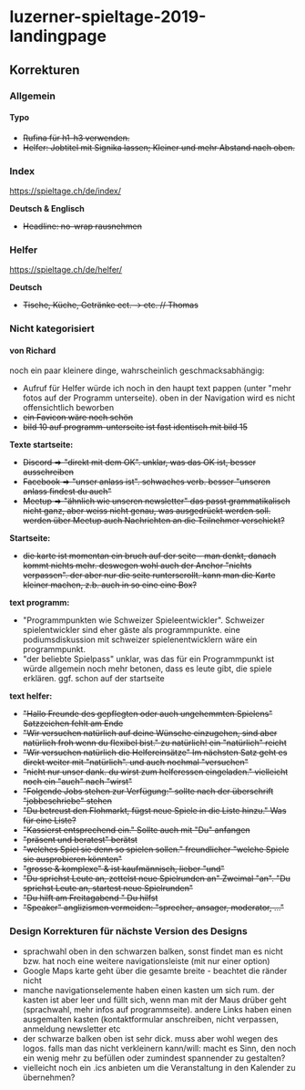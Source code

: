 # luzerner-spieltage-2019-landingpage

## Korrekturen

### Allgemein

#### Typo

* ~~Rufina für h1-h3 verwenden.~~
* ~~Helfer: Jobtitel mit Signika lassen; Kleiner und mehr Abstand nach oben.~~

### Index
https://spieltage.ch/de/index/

**Deutsch & Englisch**
* ~~Headline: no-wrap rausnehmen~~

### Helfer
https://spieltage.ch/de/helfer/

**Deutsch**
* ~~Tische, Küche, Getränke ect. -> etc. // Thomas~~

### Nicht kategorisiert
 
#### von Richard

noch ein paar kleinere dinge, wahrscheinlich geschmacksabhängig:
* Aufruf für Helfer würde ich noch in den haupt text pappen (unter "mehr fotos auf der Programm unterseite). oben in der Navigation wird es nicht offensichtlich beworben
* ~~ein Favicon wäre noch schön~~
* ~~bild 10 auf programm-unterseite ist fast identisch mit bild 15~~

**Texte startseite:**
* ~~Discord => "direkt mit dem OK". unklar, was das OK ist, besser ausschreiben~~
* ~~Facebook => "unser anlass ist". schwaches verb. besser "unseren anlass findest du auch"~~
* ~~Meetup => "ähnlich wie unseren newsletter" das passt grammatikalisch nicht ganz, aber weiss nicht genau, was ausgedrückt werden soll. werden über Meetup auch Nachrichten an die Teilnehmer verschickt?~~

**Startseite:**

* ~~die karte ist momentan ein bruch auf der seite - man denkt, danach kommt nichts mehr. deswegen wohl auch der Anchor "nichts verpassen". der aber nur die seite runterscrollt. kann man die Karte kleiner machen, z.b. auch in so eine eine Box?~~

**text programm:**

* "Programmpunkten wie Schweizer Spieleentwickler".  Schweizer spielentwickler sind eher gäste als programmpunkte. eine podiumsdiskussion mit schweizer spielenentwicklern wäre ein programmpunkt. 
* "der beliebte Spielpass" unklar, was das für ein Programmpunkt ist
würde allgemein noch mehr betonen, dass es leute gibt, die spiele erklären. ggf. schon auf der startseite

**text helfer:**
* ~~"Hallo Freunde des gepflegten oder auch ungehemmten Spielens" Satzzeichen fehlt am Ende~~
* ~~"Wir versuchen natürlich auf deine Wünsche einzugehen, sind aber natürlich froh wenn du flexibel bist." zu natürlich! ein "natürlich" reicht~~
* ~~"Wir versuchen natürlich die Helfereinsätze" Im nächsten Satz geht es direkt weiter mit "natürlich". und auch nochmal "versuchen"~~
* ~~"nicht nur unser dank. du wirst zum helferessen eingeladen." vielleicht noch ein "auch" nach "wirst"~~
* ~~"Folgende Jobs stehen zur Verfügung:" sollte nach der überschrift "jobbeschriebe" stehen~~
* ~~"Du betreust den Flohmarkt, fügst neue Spiele in die Liste hinzu." Was für eine Liste?~~
* ~~"Kassierst entsprechend ein." Sollte auch mit "Du" anfangen~~
* ~~"präsent und beratest" berätst~~
* ~~"welches Spiel sie denn so spielen sollen." freundlicher "welche Spiele sie ausprobieren könnten"~~
* ~~"grosse & komplexe" & ist kaufmännisch, lieber "und"~~
* ~~"Du sprichst Leute an, zettelst neue Spielrunden an" Zweimal "an".  "Du sprichst Leute an, startest neue Spielrunden"~~
* ~~"Du hilft am Freitagabend " Du hilfst~~
* ~~"Speaker" anglizismen vermeiden: "sprecher, ansager, moderator, ..."~~

### Design Korrekturen für nächste Version des Designs
* sprachwahl oben in den schwarzen balken, sonst findet man es nicht bzw. hat noch eine weitere navigationsleiste (mit nur einer option)
* Google Maps karte geht über die gesamte breite - beachtet die ränder nicht
* manche navigationselemente haben einen kasten um sich rum. der kasten ist aber leer und füllt sich, wenn man mit der Maus drüber geht (sprachwahl, mehr infos auf programmseite). andere Links haben einen ausgemalten kasten (kontaktformular anschreiben, nicht verpassen, anmeldung newsletter etc
* der schwarze balken oben ist sehr dick. muss aber wohl wegen des logos. falls man das nicht verkleinern kann/will: macht es Sinn, den noch ein wenig mehr zu befüllen oder zumindest spannender zu gestalten?
* vielleicht noch ein .ics anbieten um die Veranstaltung in den Kalender zu übernehmen?
